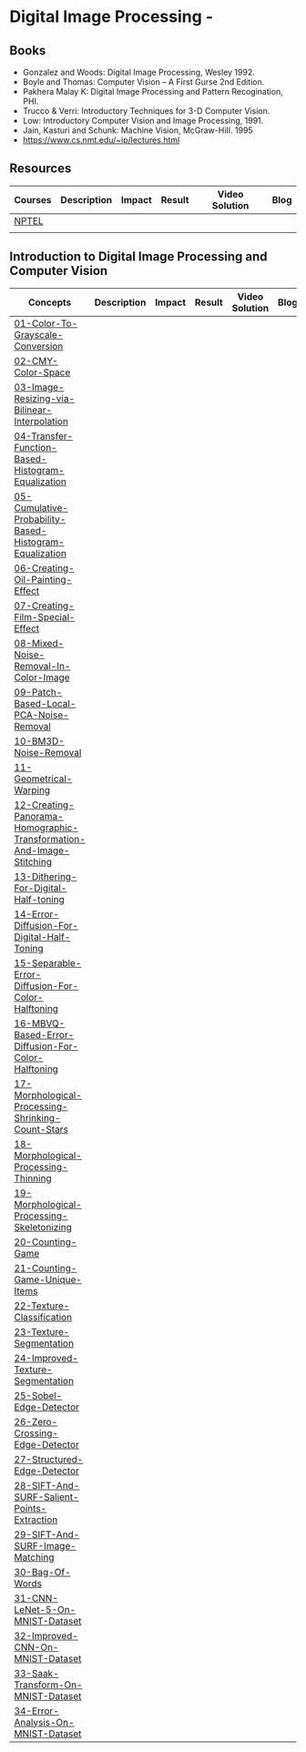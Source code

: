 # Digital Image Processing - 

## Books 

- Gonzalez and Woods: Digital Image Processing, Wesley 1992.
- Boyle and Thomas: Computer Vision – A First Gurse 2nd Edition.
- Pakhera Malay K: Digital Image Processing and Pattern Recogination, PHI.
- Trucco & Verri: Introductory Techniques for 3-D Computer Vision.
- Low: Introductory Computer Vision and Image Processing, 1991.
- Jain, Kasturi and Schunk: Machine Vision, McGraw-HiII. 1995
- https://www.cs.nmt.edu/~ip/lectures.html

## Resources

| Courses | Description | Impact | Result | Video Solution | Blog |
|----------|-------------|--------|--------|----------------|------|
| [NPTEL]() |
| []() |


## Introduction to Digital Image Processing and Computer Vision

| Concepts | Description | Impact | Result | Video Solution | Blog |
|----------|-------------|--------|--------|----------------|------|
| [01-Color-To-Grayscale-Conversion]()|
| [02-CMY-Color-Space]()|
| [03-Image-Resizing-via-Bilinear-Interpolation]() |
| [04-Transfer-Function-Based-Histogram-Equalization]() |
| [05-Cumulative-Probability-Based-Histogram-Equalization]() |
| [06-Creating-Oil-Painting-Effect]() |
| [07-Creating-Film-Special-Effect]() |
| [08-Mixed-Noise-Removal-In-Color-Image]() |
| [09-Patch-Based-Local-PCA-Noise-Removal]() |
| [10-BM3D-Noise-Removal]() |
| [11-Geometrical-Warping]() |
| [12-Creating-Panorama-Homographic-Transformation-And-Image-Stitching]() |
| [13-Dithering-For-Digital-Half-toning]() |
| [14-Error-Diffusion-For-Digital-Half-Toning]() |
| [15-Separable-Error-Diffusion-For-Color-Halftoning]() |
| [16-MBVQ-Based-Error-Diffusion-For-Color-Halftoning]() |
| [17-Morphological-Processing-Shrinking-Count-Stars]() |
| [18-Morphological-Processing-Thinning]() |
| [19-Morphological-Processing-Skeletonizing]() |
| [20-Counting-Game]() |
| [21-Counting-Game-Unique-Items]() |
| [22-Texture-Classification]() |
| [23-Texture-Segmentation]() |
| [24-Improved-Texture-Segmentation]() |
| [25-Sobel-Edge-Detector]()|
| [26-Zero-Crossing-Edge-Detector]()|
| [27-Structured-Edge-Detector]()|
| [28-SIFT-And-SURF-Salient-Points-Extraction]() |
| [29-SIFT-And-SURF-Image-Matching]() |
| [30-Bag-Of-Words]() |
| [31-CNN-LeNet-5-On-MNIST-Dataset]() |
| [32-Improved-CNN-On-MNIST-Dataset]() |
| [33-Saak-Transform-On-MNIST-Dataset]() |
| [34-Error-Analysis-On-MNIST-Dataset]() |
